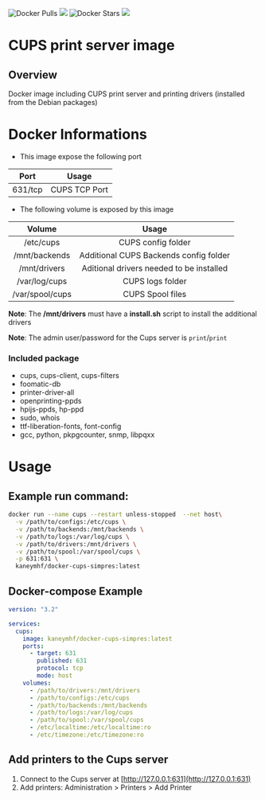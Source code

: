 ![Docker Pulls](https://img.shields.io/docker/pulls/kaneymhf/docker-cups) [![](https://images.microbadger.com/badges/image/kaneymhf/docker-cups.svg)](https://microbadger.com/images/kaneymhf/docker-cups "Get your own image badge on microbadger.com") ![Docker Stars](https://img.shields.io/docker/stars/kaneymhf/docker-cups) [![](https://images.microbadger.com/badges/version/kaneymhf/docker-cups.svg)](https://microbadger.com/images/kaneymhf/docker-cups "Get your own version badge on microbadger.com") 

# CUPS print server image

## Overview
Docker image including CUPS print server and printing drivers (installed from the Debian packages)

# Docker Informations

* This image expose the following port

| Port | Usage |
|:----:|:-----:|
|  631/tcp  | CUPS TCP Port |

* The following volume is exposed by this image

|         Volume        |          Usage          |
|:---------------------:|:-----------------------:|
|  /etc/cups  | CUPS config folder  |
| /mnt/backends | Additional CUPS Backends config folder |
|  /mnt/drivers  | Aditional drivers needed to be installed |
| /var/log/cups |  CUPS logs folder |
| /var/spool/cups | CUPS Spool files | 

__Note__: The **/mnt/drivers** must have a **install.sh** script to install the additional drivers

__Note__: The admin user/password for the Cups server is `print`/`print`

### Included package
* cups, cups-client, cups-filters
* foomatic-db
* printer-driver-all
* openprinting-ppds
* hpijs-ppds, hp-ppd
* sudo, whois
* ttf-liberation-fonts, font-config
* gcc, python, pkpgcounter, snmp, libpqxx

# Usage

## Example run command:
```bash
docker run --name cups --restart unless-stopped  --net host\
  -v /path/to/configs:/etc/cups \
  -v /path/to/backends:/mnt/backends \
  -v /path/to/logs:/var/log/cups \
  -v /path/to/drivers:/mnt/drivers \
  -v /path/to/spool:/var/spool/cups \
  -p 631:631 \
  kaneymhf/docker-cups-simpres:latest
```


## Docker-compose Example

```yml
version: "3.2"

services:
  cups:
    image: kaneymhf/docker-cups-simpres:latest
    ports:
      - target: 631
        published: 631
        protocol: tcp
        mode: host
    volumes:
      - /path/to/drivers:/mnt/drivers
      - /path/to/configs:/etc/cups
      - /path/to/backends:/mnt/backends
      - /path/to/logs:/var/log/cups
      - /path/to/spool:/var/spool/cups
      - /etc/localtime:/etc/localtime:ro
      - /etc/timezone:/etc/timezone:ro
```

## Add printers to the Cups server
1. Connect to the Cups server at [http://127.0.0.1:631](http://127.0.0.1:631)
2. Add printers: Administration > Printers > Add Printer
